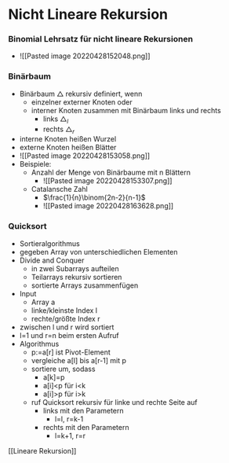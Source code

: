 # Nicht Lineare Rekursion
### Binomial Lehrsatz für nicht lineare Rekursionen
+ ![[Pasted image 20220428152048.png]]

### Binärbaum
+ Binärbaum △ rekursiv definiert, wenn
	+ einzelner externer Knoten oder
	+ interner Knoten zusammen mit Binärbaum links und rechts 
		+ links $△_l$
		+ rechts $△_r$
+ interne Knoten heißen Wurzel
+ externe Knoten heißen Blätter
+ ![[Pasted image 20220428153058.png]]
+ Beispiele: 
	+ Anzahl der Menge von Binärbaume mit n Blättern
		+ ![[Pasted image 20220428153307.png]]
	+ Catalansche Zahl
		+ $\frac{1}{n}\binom{2n-2}{n-1}$
		+ ![[Pasted image 20220428163628.png]]

### Quicksort
+ Sortieralgorithmus
+ gegeben Array von unterschiedlichen Elementen
+ Divide and Conquer
	+ in zwei Subarrays aufteilen
	+ Teilarrays rekursiv sortieren
	+ sortierte Arrays zusammenfügen
+ Input
	+ Array a
	+ linke/kleinste Index l
	+ rechte/größte Index r
+ zwischen l und r wird sortiert
+ l=1 und r=n beim ersten Aufruf
+ Algorithmus
	+ p:=a\[r] ist Pivot-Element
	+ vergleiche a\[l] bis a\[r-1] mit p
	+ sortiere um, sodass
		+ a\[k]=p
		+ a\[i]\<p für i\<k
		+ a\[i]\>p für i\>k
	+ ruf Quicksort rekursiv für linke und rechte Seite auf
		+ links mit den Parametern
			+ l=l, r=k-1
		+ rechts mit den Parametern
			+ l=k+1, r=r


[[Lineare Rekursion]]